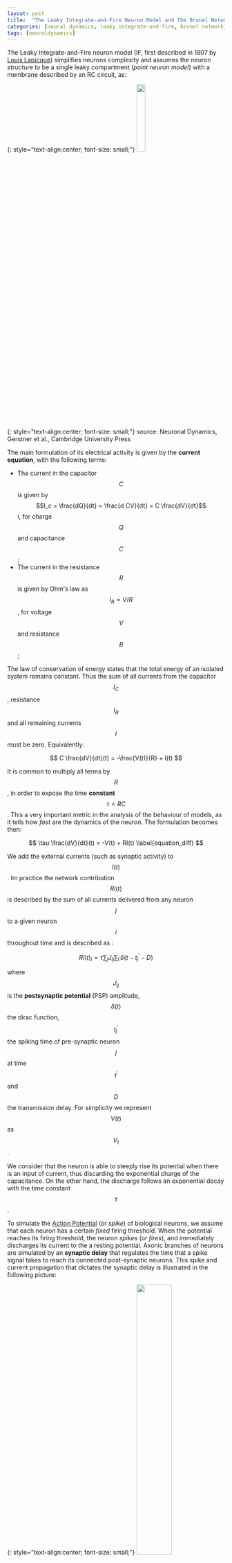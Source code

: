 ```yaml
---
layout: post
title:  "The Leaky Integrate-and-Fire Neuron Model and The Brunel Network"
categories: [neural dynamics, leaky integrate-and-fire, brunel network]
tags: [neuraldynamics]
---
```


[lif-gerstner]:https://neuronaldynamics.epfl.ch/online/Ch1.S3.html
[nest-brunel]:https://link.springer.com/chapter/10.1007/978-94-007-3858-4_18
[brunel-paper]:https://link.springer.com/article/10.1023/A:1008925309027
[brunel-paper-pdf]:https://web.stanford.edu/group/brainsinsilicon/documents/BrunelSparselyConnectedNets.pdf
[nest]:http://www.nest-simulator.org/
[euler]: https://en.wikipedia.org/wiki/Euler_method

The Leaky Integrate-and-Fire neuron model (IF, first described in 1907 by [Louis Lapicque](https://en.wikipedia.org/wiki/Louis_Lapicque)) simplifies neurons complexity and assumes the neuron structure to be a single leaky compartment (*point neuron model*) with a membrane described by an RC circuit, as:

{: style="text-align:center; font-size: small;"}
<img width="20%" height="20%" src="/assets/LIF-Brunel/RC.png">

{: style="text-align:center; font-size: small;"}
source: Neuronal Dynamics, Gerstner et al., Cambridge University Press

The main formulation of its electrical activity is given by the **current equation**, with the following terms:
- The current in the capacitor $$C$$ is given by $$I_c = \frac{dQ}{dt} = \frac{d CV}{dt} = C \frac{dV}{dt}$$i, for charge $$Q$$ and capacitance $$C$$;
- The current in the resistance $$R$$ is given by Ohm's law as $$I_R = V/R$$, for voltage $$V$$ and resistance $$R$$; 

The law of conservation of energy states that the total energy of an isolated system remains constant. Thus the sum of all currents from the capacitor $$I_C$$, resistance $$I_R$$ and all remaining currents $$I$$ must be zero. Equivalently:

$$
C \frac{dV}{dt}(t) = -\frac{V(t)}{R} + I(t) 
$$

It is common to multiply all terms by $$R$$, in order to expose the time **constant** $$\tau = R C$$. This a very important metric in the analysis of the behaviour of models, as it tells how *fast* are the dynamics of the neuron. The formulation becomes then:

$$
\tau \frac{dV}{dt}(t) = -V(t) + RI(t) 
\label{equation_diff}
$$

We add the external currents (such as synaptic activity) to $$I(t)$$. Im practice the network contribution $$RI(t)$$ is described by the sum of all currents delivered from any neuron $$j$$ to a given neuron $$i$$ throughout time and is described as :

$$
RI(t)_i = \tau \sum_{j} J_{ij} \sum_{t^\prime} \delta (t-t^\prime _{j} -D)
\label{equation_current}
$$

where $$J_{ij}$$ is the **postsynaptic potential** (PSP) amplitude, 
$$\delta (t)$$ the dirac function, $$t^\prime _{j}$$ the spiking time of pre-synaptic neuron $$j$$ at time $$t^\prime$$ and 
$$D$$ the transmission delay. For simplicity we represent $$V(t)$$ as $$V_t$$. 

We consider that the neuron is able to steeply rise its potential when there is an input of current, thus discarding the exponential charge of the capacitance. On the other hand, the discharge follows an exponential decay with the time constant $$\tau$$.

To simulate the [Action Potential](https://en.wikipedia.org/wiki/Action_potential) (or *spike*) of biological neurons, we assume that each neuron has a certain *fixed* firing threshold. When the potential reaches its firing threshold, the neuron *spikes* (or *fires*), and immediately discharges its current to the a resting potential. Axonic branches of neurons are simulated by an **synaptic delay** that regulates the time that a spike signal takes to reach its connected post-synaptic neurons. This spike and current propagation that dictates the synaptic delay is illustrated in the following picture:

{: style="text-align:center; font-size: small;"}
<img width="40%" height="40%" src="/assets/LIF-Brunel/Action_Potential.gif">source: Wikipedia

Afterwards, for a given **refractory period**, the neuron potential is constant at rest, in order to simulate the [refraction](https://en.wikipedia.org/wiki/Refractory_period_(physiology)) of biological neurons. This may not be a very detailed simulation of neuron activity, but it is a good starting point of a simple neuron model, before we advance to more complicated models in future posts.

### Resolution

We compute two different stepping methods from the analytical solution of the first order ODE. A two step algorithm:
- Calculate decay from previous step: $$V_t \leftarrow V_{t- \Delta t} exp(\frac{-dt}{\tau})$$  
- Add voltage change of network current $$RI$$ between $$t-\Delta t$$ and $$t$$: $$V_t \leftarrow  V_t + RI_{(t-\Delta t, t]} / \tau $$

We can advance neurons with a fixed step or variable step interpolation.
- **Fixed step** interpolation assumes interpolation interval $$\Delta t$$ to be constant throughout the execution.
- **Variable step** methods advance the neuron with the smallest $$t$$ on the network, with a $$\Delta t$$ computed as the minimum of the two following values:
  - the time difference to the next incoming spike;
  - $$t^\star + D$$ where $$t^\star$$ is the time of the neuron with the second smallest $$t$$, i.e. the largest step that can be taken from neuron at $$t$$ so that it won't miss a spike from neuron at time $$t^\star$$ (if it spikes) and $$D$$ is the synaptic delay.  

We can also solve the fixed and variable step interpolations numerically, instaed of using the analytical solution.
This is a common practice for efficiency purposes, as the exponential and division operators required are computationally costly. The solution is not exact, but can appoximate *well enough* the solution when the timestep $$\Delta t$$ is *small enough*. As a simple example, we can use two approximated fixed-step [Euler methods][euler]:
- **Explicit Forward Euler:** $$\tau \frac{dV_{t}}{dt} = -V_{t - \Delta t} + RI_{(t-\Delta t, t]} \Leftrightarrow V_t = V_{t - \Delta t} +  \frac{dV_{t- \Delta t}}{dt} \Delta t \Leftrightarrow  V_t = \frac{-V_{t - \Delta t} + RI_{(t-\Delta t, t]}}{\tau} \Delta t$$
- **Implicit Backward Euler:** $$\tau \frac{dV_{t}}{dt} = -V_{t} + RI_{(t-\Delta t, t]} \Leftrightarrow \frac{V_{t} - V_{t - \Delta t}}{\Delta t} = -V_{t} + RI_{(t-\Delta t, t]} \Leftrightarrow V_t = \frac{RI_{(t-\Delta t, t]} + \tau * V_{t-\Delta t}}{\Delta t + \tau}$$

with $$\frac{dV_{t}}{dt}$$ and $$RI_{(t-\Delta t, t]}$$ computed from equations \ref{equation_diff} and \ref{equation_current} respectively. Note that $$RI_{(t-\Delta t, t]}$$ is divided by $$\Delta t$$ so that it is expressed in voltage per time-unit instead of per timestep.

For the sake of comparison, we illustrate below the potential over time of a given neuron in a network, for the aforementioned methods on a $$100ms$$ simulation of a (Brunel) network of $$10000$$ neurons and default neuron parameters. Results are given for the Implicit and Explicit Euler methods with $$\Delta t = 0.1ms$$, and for the analytical solution solved with fixed ($$\Delta t=0.1ms$$) and variable timestepping:

{: style="text-align:center; font-size: small;"}
<img width="100%" height="100%" src="/assets/LIF-Brunel/neuron_plot_equations.png">

Note the vertical straight lines that refer to voltage reset after a spike, and the horizontal straight lines referring to the regractory period after firing.

### Brunel Network

We've just mentioned network activity in the previous section. Indeed, a neuron without any kind of stimulus (either electric current injection or synaptic currents) will remain always at rest.

The most common model of network activity is called The Brunel Network Model ([Dynamics of Sparsely Connected Networks of Excitatory and Inhibitory Spiking Neurons, Brunel et al., Journal Comp. Neuroscience][brunel-paper], [pdf][brunel-paper-pdf]). It is of very high relevance as it is a good estimation of network dynamics. The model proposes a network of 10000 simulated LIF neurons (80% excitatory, 20% inhibitory), with external stimuli provided by two networks of excitatory and inhibitory neurons, respectively. Excitatory means that the PSP is positive. The converse holds for inhibitory. The external networks of neurons are not stimulated, therefore its spiking is generated by a poisson random generator (PG). The diagram is the following:

{: style="text-align:center; font-size: small;"}
<img width="30%" height="30%" src="/assets/LIF-Brunel/network.png">

{: style="text-align:center; font-size: small;"}
source: Brunel 2000

The tricky part here is to define the parameters of the network in terms of connectivity, synaptic weights, firing threshold, etc. The original [paper][brunel-paper] describes them on detail, but for simplicity, we describe them in the table bellow: 

{: style="text-align:center; font-size: small;"}
<img width="50%" height="50%" src="/assets/LIF-Brunel/Summary-of-the-network-parameters-for-the-model-proposed-by-Brunel-2000.png">

{: style="text-align:center; font-size: small;"}
source: Marc-Oliver Gewaltig, researchgate

We can now adjust the stimuli parameters in order to regulate network activity. Brunel defines a model for slow, regular and fast dynamics of the network, that obey the following average neuron spiking rate (Hz) and global oscilation frequency (Hz) of voltage trajectories:

{: style="text-align:center; font-size: small;"}
<img width="30%" height="30%" src="/assets/LIF-Brunel/frequencies.png">

{: style="text-align:center; font-size: small;"}
source: Brunel 2000

Notice the proximity of our simulated network model with the theoretical behaviour observed in real neurons. For that reason, although being a simple model of approximation, the Brunel Network provides a powerful tool for studying network dynamics. The model is particularly useful in very long simulations of large networks as it is computationally inexpensive compared to more detailed models such as the [Hodgkin-Huxley](https://en.wikipedia.org/wiki/Hodgkin%E2%80%93Huxley_model).

### Output

We implemented a `C++` based Brunel network model of LIF neurons and injected the appropriate stimuli to recreate the original paper. The outputs match the theoretical model, in terms of spike rate and trajectory oscilation frequency. Results are presented as a time line (left-to-right) of neuron spike times (a.k.a. *spike trace*, on the top) and the number of neurons that spike at a given instant (bottom). Enjoy.
 
**Slow dynamics**:

{: style="text-align:center; font-size: small;"}
<img width="100%" height="100%" src="/assets/LIF-Brunel/raster_plot_G4.5_f0.9.png">

**Regular dynamics**:

{: style="text-align:center; font-size: small;"}
<img width="100%" height="100%" src="/assets/LIF-Brunel/raster_plot_G5_f2.png">

**Fast dynamics**:

{: style="text-align:center; font-size: small;"}
<img width="100%" height="100%" src="/assets/LIF-Brunel/raster_plot_G3_f2.png">


### Other resources

- For a thorough explanation of the Leaky Integrate-And-Fire Model, check the relevant section in the online copy of the [Neuronal Dynamics Book from Wulfram Gerster at EPFL][lif-gerstner].
- For a `Python` implementation of a Brunel network using the [NEST][nest] simulator, check [NEST by Example: An Introduction to the Neural Simulation Tool NEST, Marc Oliver, Springer Link][nest-brunel]
- For the `C++` code for this exercise, download <a href="/assets/LIF-Brunel/lif-brunel.tar.gz">lif-brunel.tar.gz</a>. For better code understanding, the diagram of classes is presented in <a href="/assets/LIF-Brunel/diagram_class.png">diagram_class.png</a>.
